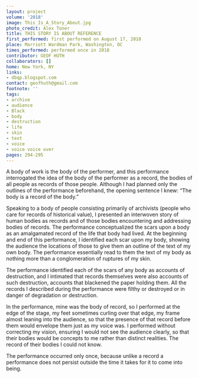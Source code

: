 ```yaml
---
layout: project
volume: '2018'
image: This_Is_A_Story_About.jpg
photo_credit: Alex Toner
title: THIS STORY IS ABOUT REFERENCE
first_performed: first performed on August 17, 2018
place: Marriott Wardman Park, Washington, DC
times_performed: performed once in 2018
contributor: GEOF HUTH
collaborators: []
home: New York, NY
links:
- dbqp.blogspot.com
contact: geofhuth@gmail.com
footnote: ''
tags:
- archive
- audience
- Black
- body
- destruction
- life
- skin
- text
- voice
- voice voice over
pages: 294-295
---
```




A body of work is the body of the performer, and this performance interrogated the idea of the body of the performer as a record, the bodies of all people as records of those people. Although I had planned only the outlines of the performance beforehand, the opening sentence I knew: “The body is a record of the body.”

Speaking to a body of people consisting primarily of archivists (people who care for records of historical value), I presented an interwoven story of human bodies as records and of those bodies encountering and addressing bodies of records. The performance conceptualized the scars upon a body as an amalgamated record of the life that body had lived. At the beginning and end of this performance, I identified each scar upon my body, showing the audience the locations of those to give them an outline of the text of my own body. The performance essentially read to them the text of my body as nothing more than a conglomeration of ruptures of my skin.

The performance identified each of the scars of any body as accounts of destruction, and I intimated that records themselves were also accounts of such destruction, accounts that blackened the paper holding them. All the records I described during the performance were filthy or destroyed or in danger of degradation or destruction.

In the performance, mine was the body of record, so I performed at the edge of the stage, my feet sometimes curling over that edge, my frame almost leaning into the audience, so that the presence of that record before them would envelope them just as my voice was. I performed without correcting my vision, ensuring I would not see the audience clearly, so that their bodies would be concepts to me rather than distinct realities. The record of their bodies I could not know.

The performance occurred only once, because unlike a record a performance does not persist outside the time it takes for it to come into being.
